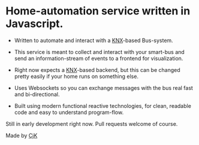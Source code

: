 # Home-automation service written in Javascript.

- Written to automate and interact with a [KNX](https://en.wikipedia.org/wiki/KNX_(standard))-based Bus-system.

- This service is meant to collect and interact with your smart-bus and send an information-stream of events to a frontend for visualization.

- Right now expects a [KNX](https://en.wikipedia.org/wiki/KNX_(standard))-based backend, but this can be changed pretty easily if your home runs on something else.

- Uses Websockets so you can exchange messages with the bus real fast and bi-directional.

- Built using modern functional reactive technologies, for clean, readable code and easy to understand program-flow.

Still in early development right now. Pull requests welcome of course.

Made by [CjK](https://twitter.com/cjk)
